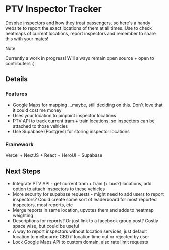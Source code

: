 # PTV Inspector Tracker

Despise inspectors and how they treat passengers, so here's a handy website to report the exact locations of them at all times. Use to check heatmaps of current locations, report inspectors and remember to share this with your mates!

> [!NOTE]
> Currently a work in progress! Will always remain open source + open to contributers :)

## Details

### Features

- Google Maps for mapping ...maybe, still deciding on this. Don't love that it could cost me money
- Uses your location to pinpoint inspector locations
- PTV API to track current tram + train locations, so inspectors can be attached to those vehicles
- Use Supabase (Postgres) for storing inspector locations

### Framework

Vercel + NextJS + React + HeroUI + Supabase

## Next Steps

- Integrate PTV API - get current tram + train (+ bus?) locations, add option to attach inspectors to these vehicles
- More security for supabase requests - might need to add users to report inspectors? Could create some sort of leaderboard for most reported inspectors, most reports, etc
- Merge reports in same location, upvotes them and adds to heatmap weighting
- Descriptions for reports? Or just link to a facebook group post? Costly space wise, but could be useful
- A way to report inspectors without location services, just default location to melbourne CBD if location time out or rejected by user
- Lock Google Maps API to custom domain, also rate limit requests
